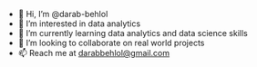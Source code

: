 - 👋 Hi, I’m @darab-behlol
- 👀 I’m interested in data analytics
- 🌱 I’m currently learning data analytics and data science skills
- 💞️ I’m looking to collaborate on real world projects
- 📫 Reach me at darabbehlol@gmail.com

<!---
darab-behlol/darab-behlol is a ✨ special ✨ repository because its `README.md` (this file) appears on your GitHub profile.
You can click the Preview link to take a look at your changes.
--->
